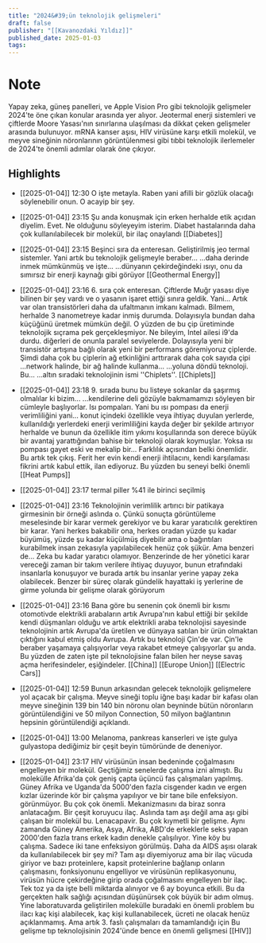 ```yaml
---
title: "2024&#39;ün teknolojik gelişmeleri"
draft: false
publisher: "[[Kavanozdaki Yıldız]]"
published_date: 2025-01-03
tags:
---
```

# Note
 Yapay zeka, güneş panelleri, ve Apple Vision Pro gibi teknolojik gelişmeler 2024'te öne çıkan konular arasında yer alıyor.
Jeotermal enerji sistemleri ve çiftlerde Moore Yasası'nın sınırlarına ulaşılması da dikkat çeken gelişmeler arasında bulunuyor.
mRNA kanser aşısı, HIV virüsüne karşı etkili molekül, ve meyve sineğinin nöronlarının görüntülenmesi gibi tıbbi teknolojik ilerlemeler de 2024'te önemli adımlar olarak öne çıkıyor.


## Highlights
* [[2025-01-04]] 12:30  O işte metayla. Raben yani afilli bir gözlük olacağı söylenebilir onun. O acayip bir şey.

* [[2025-01-04]] 23:15  Şu anda konuşmak için erken herhalde etik açıdan diyelim. Evet. Ne olduğunu söyleyeyim isterim. Diabet hastalarında daha çok kullanılabilecek bir molekül, bir ilaç onaylandı [[Diabetes]]

* [[2025-01-04]] 23:15  Beşinci sıra da enteresan. Geliştirilmiş jeo termal sistemler. Yani artık bu teknolojik gelişmeyle beraber... ...daha derinde inmek mümkünmüş ve işte... ...dünyanın çekirdeğindeki ısıyı, onu da sımırsız bir enerji kaynağı gibi görüyor [[Geothermal Energy]]

* [[2025-01-04]] 23:16  6. sıra çok enteresan. Çiftlerde Muğr yasası diye bilinen bir şey vardı ve o yasanın işaret ettiği sınıra geldik. Yani... Artık var olan transistörleri daha da ufaltmanın imkanı kalmadı. Bilmem, herhalde 3 nanometreye kadar inmiş durumda. Dolayısıyla bundan daha küçüğünü üretmek mümkün değil. O yüzden de bu çip üretiminde teknolojik sıçrama pek gerçekleşmiyor. Ne bileyim, Intel ailesi i9'da durdu. diğerleri de onunla paralel seviyelerde. Dolayısıyla yeni bir transistör artışına bağlı olarak yeni bir performans göremiyoruz çiplerde. Şimdi daha çok bu çiplerin ağ etkinliğini arttırarak daha çok sayıda çipi ...network halinde, bir ağ halinde kullanma... ...yoluna döndü teknoloji. Bu... ...altın sıradaki teknolojinin ismi ''Chiplets''. [[Chiplets]]

* [[2025-01-04]] 23:18  9. sırada bunu bu listeye sokanlar da şaşırmış olmalılar ki bizim... ...kendilerine deli gözüyle bakmamamızı söyleyen bir cümleyle başlıyorlar. Isı pompaları. Yani bu ısı pompası da enerji verimliliğini yani... konut içindeki özellikle veya ihtiyaç duyulan yerlerde, kullanıldığı yerlerdeki enerji verimliliğini kayda değer bir şekilde artırıyor herhalde ve bunun da özellikle itim yıkımı koşullarında son derece büyük bir avantaj yarattığından bahise bir teknoloji olarak koymuşlar. Yoksa ısı pompası gayet eski ve mekalip bir... Farklılık açısından belki önemlidir. Bu artık tek çıkış. Ferit her evin kendi enerji ihtilacını, kendi karşılaması fikrini artık kabul ettik, ilan ediyoruz. Bu yüzden bu seneyi belki önemli [[Heat Pumps]]

* [[2025-01-04]] 23:17  termal piller %41 ile birinci seçilmiş

* [[2025-01-04]] 23:16  Teknolojinin verimlilik artırıcı bir patikaya girmesinin bir örneği aslında o. Çünkü sonuçta görüntüleme meselesinde bir karar vermek gerekiyor ve bu karar yaratıcılık gerektiren bir karar. Yani herkes bakabilir ona, herkes oradan yüzde şu kadar büyümüş, yüzde şu kadar küçülmüş diyebilir ama o bağıntıları kurabilmek insan zekasıyla yapılabilecek henüz çok şükür. Ama benzeri de... Zeka bu kadar yaratıcı olamıyor. Benzerinde de her yönetici karar vereceği zaman bir takım verilere ihtiyaç duyuyor, bunun etrafındaki insanlarla konuşuyor ve burada artık bu insanlar yerine yapay zeka olabilecek. Benzer bir süreç olarak gündelik hayattaki iş yerlerine de girme yolunda bir gelişme olarak görüyorum

* [[2025-01-04]] 23:16  Bana göre bu senenin çok önemli bir kısmı otomotivde elektrikli arabaların artık Avrupa'nın kabul ettiği bir şekilde kendi düşmanları olduğu ve artık elektrikli araba teknolojisi sayesinde teknolojinin artık Avrupa'da üretilen ve dünyaya satılan bir ürün olmaktan çıktığını kabul etmiş oldu Avrupa. Artık bu teknoloji Çin'de var. Çin'le beraber yaşamaya çalışıyorlar veya rakabet etmeye çalışıyorlar şu anda. Bu yüzden de zaten işte pil teknolojisine falan bilen her neyse savaş açma herifesindeler, eşiğindeler. [[China]] [[Europe Union]] [[Electric Cars]] 

* [[2025-01-04]] 12:59  Bunun arkasından gelecek teknolojik gelişmelere yol açacak bir çalışma. Meyve sineği toplu iğne başı kadar bir kafası olan meyve sineğinin 139 bin 140 bin nöronu olan beyninde bütün nöronların görüntülendiğini ve 50 milyon Connection, 50 milyon bağlantının hepsinin görüntülendiği açıklandı.

* [[2025-01-04]] 13:00  Melanoma, pankreas kanserleri ve işte gulya gulyastopa dediğimiz bir çeşit beyin tümöründe de deneniyor.

* [[2025-01-04]] 23:17  HIV virüsünün insan bedeninde çoğalmasını engelleyen bir molekül. Geçtiğimiz senelerde çalışma izni almıştı. Bu molekülle Afrika'da çok geniş çapta üçüncü fas çalışmaları yapılmış. Güney Afrika ve Uganda'da 5000'den fazla cisgender kadın ve ergen kızlar üzerinde kör bir çalışma yapılıyor ve bir tane bile enfeksiyon. görünmüyor. Bu çok çok önemli. Mekanizmasını da biraz sonra anlatacağım. Bir çeşit koruyucu ilaç. Aslında tam aşı değil ama aşı gibi çalışan bir molekül bu. Lenacapavir. Bu çok kıymetli bir gelişme. Aynı zamanda Güney Amerika, Asya, Afrika, ABD'de erkeklerle seks yapan 2000'den fazla trans erkek kadın denekle çalışılıyor. Yine köy bu çalışma. Sadece iki tane enfeksiyon görülmüş. Daha da AIDS aşısı olarak da kullanılabilecek bir şey mi? Tam aşı diyemiyoruz ama bir ilaç vücuda giriyor ve bazı proteinlere, kapsit proteinlerine bağlanıp onların çalışmasını, fonksiyonunu engelliyor ve virüsünün replikasyonunu, virüsün hücre çekirdeğine girip orada çoğalmasını engelleyen bir ilaç. Tek toz ya da işte belli miktarda alınıyor ve 6 ay boyunca etkili. Bu da gerçekten halk sağlığı açısından düşünürsek çok büyük bir adım olmuş. Yine laboratuvarda geliştirilen molekülle buradaki en önemli problem bu ilacı kaç kişi alabilecek, kaç kişi kullanabilecek, ücreti ne olacak henüz açıklanmamış. Ama artık 3. faslı çalışmaları da tamamlandığı için Bu gelişme tıp teknolojisinin 2024'ünde bence en önemli gelişmesi [[HIV]]

